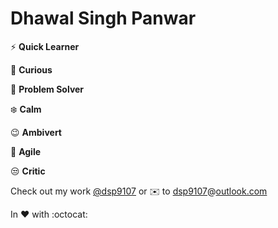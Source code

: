# Dhawal Singh Panwar

:zap: **Quick Learner**

:raising_hand: **Curious**

:muscle: **Problem Solver**

:snowflake: **Calm**

:wink: **Ambivert**

:dash: **Agile**

:unamused: **Critic**

Check out my work [@dsp9107](github.com/dsp9107) or :envelope: to [dsp9107](mailto:dsp9107@outlook.com?subject=[GitHub]%20Might%20Be%20Important)@[outlook.com](https://outlook.live.com)

In :heart: with :octocat:
